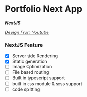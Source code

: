 # Portfolio Next App

**_NextJS_**

_[Design From Youtube](youtube.com/watch?v=atebfXx|9B4&t=432s)_

### NextJS Feature

- [x] Server side Rendering
- [x] Static generation
- [ ] Image Optimization
- [ ] File based routing
- [ ] Built in typescript support
- [ ] built in css module & scss support
- [ ] code splitting
